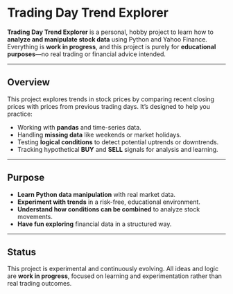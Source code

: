 # Trading Day Trend Explorer

**Trading Day Trend Explorer** is a personal, hobby project to learn how to **analyze and manipulate stock data** using Python and Yahoo Finance. Everything is **work in progress**, and this project is purely for **educational purposes**—no real trading or financial advice intended.

---

## Overview

This project explores trends in stock prices by comparing recent closing prices with prices from previous trading days. It’s designed to help you practice:

- Working with **pandas** and time-series data.  
- Handling **missing data** like weekends or market holidays.  
- Testing **logical conditions** to detect potential uptrends or downtrends.  
- Tracking hypothetical **BUY** and **SELL** signals for analysis and learning.

---

## Purpose

- **Learn Python data manipulation** with real market data.  
- **Experiment with trends** in a risk-free, educational environment.  
- **Understand how conditions can be combined** to analyze stock movements.  
- **Have fun exploring** financial data in a structured way.

---

## Status

This project is experimental and continuously evolving. All ideas and logic are **work in progress**, focused on learning and experimentation rather than real trading outcomes.
